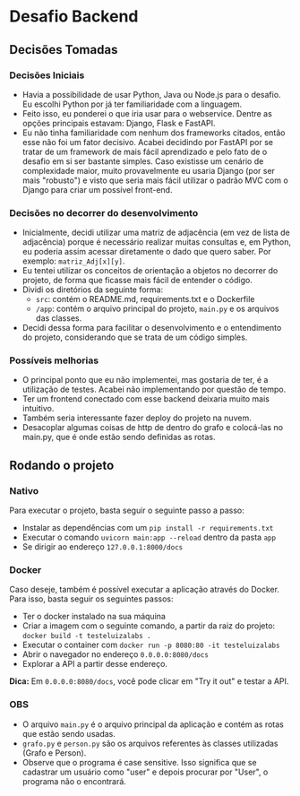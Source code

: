# Desafio Backend

## Decisões Tomadas

### Decisões Iniciais

- Havia a possibilidade de usar Python, Java ou Node.js para o desafio. Eu escolhi Python por já ter familiaridade com a linguagem.
- Feito isso, eu ponderei o que iria usar para o webservice. Dentre as opções principais estavam: Django, Flask e FastAPI.
- Eu não tinha familiaridade com nenhum dos frameworks citados, então esse não foi um fator decisivo. Acabei decidindo por FastAPI por se tratar de um framework de mais fácil aprendizado e pelo fato de o desafio em si ser bastante simples. Caso existisse um cenário de complexidade maior, muito provavelmente eu usaria Django (por ser mais "robusto") e visto que seria mais fácil utilizar o padrão MVC com o Django para criar um possível front-end.

### Decisões no decorrer do desenvolvimento

- Inicialmente, decidi utilizar uma matriz de adjacência (em vez de lista de adjacência) porque é necessário realizar muitas consultas e, em Python, eu poderia assim acessar diretamente o dado que quero saber. Por exemplo: `matriz_Adj[x][y]`.
- Eu tentei utilizar os conceitos de orientação a objetos no decorrer do projeto, de forma que ficasse mais fácil de entender o código.
- Dividi os diretórios da seguinte forma: 
  - `src`: contém o README.md, requirements.txt e o Dockerfile
  - `/app`: contém o arquivo principal do projeto, `main.py` e os arquivos das classes.
- Decidi dessa forma para facilitar o desenvolvimento e o entendimento do projeto, considerando que se trata de um código simples.

### Possíveis melhorias

- O principal ponto que eu não implementei, mas gostaria de ter, é a utilização de testes. Acabei não implementando por questão de tempo.
- Ter um frontend conectado com esse backend deixaria muito mais intuitivo.
- Também seria interessante fazer deploy do projeto na nuvem.
- Desacoplar algumas coisas de http de dentro do grafo e colocá-las no main.py, que é onde estão sendo definidas as rotas.

## Rodando o projeto

### Nativo

Para executar o projeto, basta seguir o seguinte passo a passo:

- Instalar as dependências com um `pip install -r requirements.txt`
- Executar o comando `uvicorn main:app --reload` dentro da pasta `app`
- Se dirigir ao endereço `127.0.0.1:8000/docs`

### Docker

Caso deseje, também é possível executar a aplicação através do Docker. Para isso, basta seguir os seguintes passos:

- Ter o docker instalado na sua máquina
- Criar a imagem com o seguinte comando, a partir da raiz do projeto: `docker build -t testeluizalabs .`
- Executar o container com `docker run -p 8080:80 -it testeluizalabs`
- Abrir o navegador no endereço `0.0.0.0:8080/docs`
- Explorar a API a partir desse endereço.

**Dica:**  Em `0.0.0.0:8080/docs`, você pode clicar em "Try it out" e testar a API.

### OBS

- O arquivo `main.py` é o arquivo principal da aplicação e contém as rotas que estão sendo usadas.
- `grafo.py` e `person.py` são os arquivos referentes às classes utilizadas (Grafo e Person).
- Observe que o programa é case sensitive. Isso significa que se cadastrar um usuário como "user" e depois procurar por "User", o programa não o encontrará.
